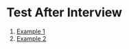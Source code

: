 # Test After Interview

1. [Example 1](https://github.com/nice159123/test-after-interview/blob/main/example1)
1. [Example 2](https://github.com/nice159123/test-after-interview/blob/main/example2)
